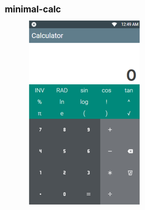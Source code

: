 # minimal-calc

<p align="center">
<img src="https://github.com/shunjid/minimal-calc/blob/master/minimal-calc.PNG" width="350" />
</p>
 
